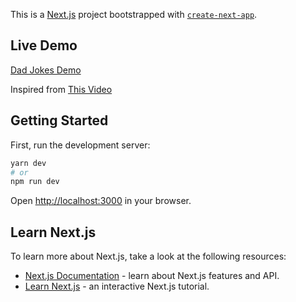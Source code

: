 This is a [Next.js](https://nextjs.org/) project bootstrapped
with [`create-next-app`](https://github.com/vercel/next.js/tree/canary/packages/create-next-app).

## Live Demo

[Dad Jokes Demo](https://dadjokes-next.vercel.app/)

Inspired from [This Video](https://www.youtube.com/watch?v=ltzlhAxJr74)

## Getting Started

First, run the development server:

```bash
yarn dev
# or
npm run dev
```

Open [http://localhost:3000](http://localhost:3000) in your browser.

## Learn Next.js

To learn more about Next.js, take a look at the following resources:

- [Next.js Documentation](https://nextjs.org/docs) - learn about Next.js features and API.
- [Learn Next.js](https://nextjs.org/learn) - an interactive Next.js tutorial.
